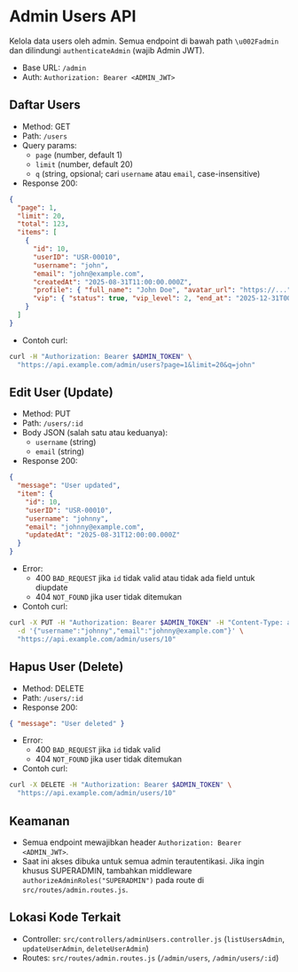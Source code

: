 # Admin Users API

Kelola data users oleh admin. Semua endpoint di bawah path `\u002Fadmin` dan dilindungi `authenticateAdmin` (wajib Admin JWT).

- Base URL: `/admin`
- Auth: `Authorization: Bearer <ADMIN_JWT>`

## Daftar Users
- Method: GET
- Path: `/users`
- Query params:
  - `page` (number, default 1)
  - `limit` (number, default 20)
  - `q` (string, opsional; cari `username` atau `email`, case-insensitive)
- Response 200:
```json
{
  "page": 1,
  "limit": 20,
  "total": 123,
  "items": [
    {
      "id": 10,
      "userID": "USR-00010",
      "username": "john",
      "email": "john@example.com",
      "createdAt": "2025-08-31T11:00:00.000Z",
      "profile": { "full_name": "John Doe", "avatar_url": "https://..." },
      "vip": { "status": true, "vip_level": 2, "end_at": "2025-12-31T00:00:00.000Z" }
    }
  ]
}
```
- Contoh curl:
```bash
curl -H "Authorization: Bearer $ADMIN_TOKEN" \
  "https://api.example.com/admin/users?page=1&limit=20&q=john"
```

## Edit User (Update)
- Method: PUT
- Path: `/users/:id`
- Body JSON (salah satu atau keduanya):
  - `username` (string)
  - `email` (string)
- Response 200:
```json
{
  "message": "User updated",
  "item": {
    "id": 10,
    "userID": "USR-00010",
    "username": "johnny",
    "email": "johnny@example.com",
    "updatedAt": "2025-08-31T12:00:00.000Z"
  }
}
```
- Error:
  - 400 `BAD_REQUEST` jika `id` tidak valid atau tidak ada field untuk diupdate
  - 404 `NOT_FOUND` jika user tidak ditemukan
- Contoh curl:
```bash
curl -X PUT -H "Authorization: Bearer $ADMIN_TOKEN" -H "Content-Type: application/json" \
  -d '{"username":"johnny","email":"johnny@example.com"}' \
  "https://api.example.com/admin/users/10"
```

## Hapus User (Delete)
- Method: DELETE
- Path: `/users/:id`
- Response 200:
```json
{ "message": "User deleted" }
```
- Error:
  - 400 `BAD_REQUEST` jika `id` tidak valid
  - 404 `NOT_FOUND` jika user tidak ditemukan
- Contoh curl:
```bash
curl -X DELETE -H "Authorization: Bearer $ADMIN_TOKEN" \
  "https://api.example.com/admin/users/10"
```

## Keamanan
- Semua endpoint mewajibkan header `Authorization: Bearer <ADMIN_JWT>`.
- Saat ini akses dibuka untuk semua admin terautentikasi. Jika ingin khusus SUPERADMIN, tambahkan middleware `authorizeAdminRoles("SUPERADMIN")` pada route di `src/routes/admin.routes.js`.

## Lokasi Kode Terkait
- Controller: `src/controllers/adminUsers.controller.js` (`listUsersAdmin`, `updateUserAdmin`, `deleteUserAdmin`)
- Routes: `src/routes/admin.routes.js` (`/admin/users`, `/admin/users/:id`)
